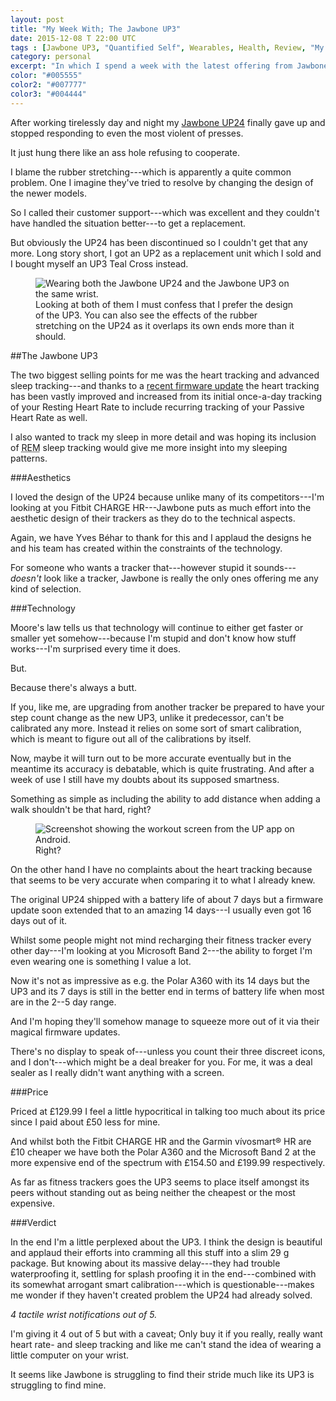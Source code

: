 ```yaml
---
layout: post
title: "My Week With; The Jawbone UP3"
date: 2015-12-08 T 22:00 UTC
tags : [Jawbone UP3, "Quantified Self", Wearables, Health, Review, "My Week With"]
category: personal
excerpt: "In which I spend a week with the latest offering from Jawbone, the UP3 and see whether it's a worthy follow-up to their earlier successes."
color: "#005555"
color2: "#007777"
color3: "#004444"
---
```

After working tirelessly day and night my [Jawbone UP24][up24] finally gave up and stopped responding to even the most violent of presses.

It just hung there like an ass hole refusing to cooperate.

I blame the rubber stretching---which is apparently a quite common problem. One I imagine they've tried to resolve by changing the design of the newer models.

So I called their customer support---which was excellent and they couldn't have handled the situation better---to get a replacement.

But obviously the UP24 has been discontinued so I couldn't get that any more. Long story short, I got an UP2 as a replacement unit which I sold and I bought myself an UP3 Teal Cross instead.

<figure>
	<img class="js-lazy-load" data-original="/assets/posts/2015/december/my-week-with-the-jawbone-up3/carlos-eriksson-wearing-jawbone-up24-and-up3.jpg" alt="Wearing both the Jawbone UP24 and the Jawbone UP3 on the same wrist.">
	<figcaption>Looking at both of them I must confess that I prefer the design of the UP3. You can also see the effects of the rubber stretching on the UP24 as it overlaps its own ends more than it should.</figcaption>
</figure>

##The Jawbone UP3

The two biggest selling points for me was the heart tracking and advanced sleep tracking---and thanks to a [recent firmware update][jawbone] the heart tracking has been vastly improved and increased from its initial once-a-day tracking of your Resting Heart Rate to include recurring tracking of your Passive Heart Rate as well.

I also wanted to track my sleep in more detail and was hoping its inclusion of <abbr title="Rapid eye movement" class="small-caps">REM</abbr> sleep tracking would give me more insight into my sleeping patterns.

###Aesthetics

I loved the design of the UP24 because unlike many of its competitors---I'm looking at you Fitbit CHARGE HR---Jawbone puts as much effort into the aesthetic design of their trackers as they do to the technical aspects.

Again, we have Yves Béhar to thank for this and I applaud the designs he and his team has created within the constraints of the technology.

For someone who wants a tracker that---however stupid it sounds---*doesn't* look like a tracker, Jawbone is really the only ones offering me any kind of selection.

###Technology

Moore's law tells us that technology will continue to either get faster or smaller yet somehow---because I'm stupid and don't know how stuff works---I'm surprised every time it does.

But.

Because there's always a butt.

If you, like me, are upgrading from another tracker be prepared to have your step count change as the new UP3, unlike it predecessor, can't be calibrated any more. Instead it relies on some sort of smart calibration, which is meant to figure out all of the calibrations by itself.

Now, maybe it will turn out to be more accurate eventually but in the meantime its accuracy is debatable, which is quite frustrating. And after a week of use I still have my doubts about its supposed smartness.

Something as simple as including the ability to add distance when adding a walk shouldn't be that hard, right?

<figure>
	<img class="js-lazy-load" data-original="/assets/posts/2015/december/my-week-with-the-jawbone-up3/screenshot-up-app.png" alt="Screenshot showing the workout screen from the UP app on Android.">
	<figcaption>Right?</figcaption>
</figure>

On the other hand I have no complaints about the heart tracking because that seems to be very accurate when comparing it to what I already knew.

The original UP24 shipped with a battery life of about 7 days but a firmware update soon extended that to an amazing 14 days---I usually even got 16 days out of it.

Whilst some people might not mind recharging their fitness tracker every other day---I'm looking at you Microsoft Band 2---the ability to forget I'm even wearing one is something I value a lot.

<p data-pullquote="Its lack of display sealed the deal for me."></p>

Now it's not as impressive as e.g. the Polar A360 with its 14 days but the UP3 and its 7 days is still in the better end in terms of battery life when most are in the 2--5 day range.

And I'm hoping they'll somehow manage to squeeze more out of it via their magical firmware updates.

There's no display to speak of---unless you count their three discreet icons, and I don't---which might be a deal breaker for you. For me, it was a deal sealer as I really didn't want anything with a screen.

###Price

Priced at £129.99 I feel a little hypocritical in talking too much about its price since I paid about £50 less for mine.

And whilst both the Fitbit CHARGE HR and the Garmin vívosmart® HR are £10 cheaper we have both the Polar A360 and the Microsoft Band 2 at the more expensive end of the spectrum with £154.50 and £199.99 respectively.

As far as fitness trackers goes the UP3 seems to place itself amongst its peers without standing out as being neither the cheapest or the most expensive.

###Verdict

In the end I'm a little perplexed about the UP3. I think the design is beautiful and applaud their efforts into cramming all this stuff into a slim 29 g package. But knowing about its massive delay---they had trouble waterproofing it, settling for splash proofing it in the end---combined with its somewhat arrogant smart calibration---which is questionable---makes me wonder if they haven't created problem the UP24 had already solved.

*4 tactile wrist notifications out of 5.*

I'm giving it 4 out of 5 but with a caveat; Only buy it if you really, really want heart rate- and sleep tracking and like me can't stand the idea of wearing a little computer on your wrist.

It seems like Jawbone is struggling to find their stride much like its UP3 is struggling to find mine.

[up24]: /blog/365-days-of-delicious-data
[jawbone]: https://jawbone.com/blog/introducing-new-heart-rate-sleep-features/